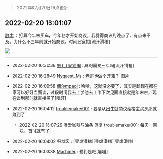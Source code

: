 > 2022年02月20日16点更新
<link rel="stylesheet" href="https://cdn.jsdelivr.net/gh/taotie6/sampleJSON@main/css/photo_show.css">
<meta name="referrer" content="no-referrer" />


 ## 2022-02-20 16:01:07 

 [㪚木](https://www.coolapk.com/feed/33694848?shareKey=NTBhYmZhM2YyZTBiNjIxMWY1NWM~) ：打算今年末买车，今年初才开始商议，我觉得商议的晚点了，有点来不及。为什么不三年前就开始商议，时间还宽裕[流汗滑稽] 

<div class="album">
<img class="img-item" src="http://image.coolapk.com/feed/2021/0719/22/1081091_af8aad1f_6549_5893@218x218.gif" />
</div>

 ------- 

- 2022-02-20 16:30:38 [酷T_T安猫编](uid=3220399) : 真的需要三年吗[流汗滑稽] 

- 2022-02-20 16:28:49 [Nyquest_Ma](uid=3137495) : 老哥也做个开箱？ [图片](http://image.coolapk.com/feed/2022/0220/16/3137495_5728_468_782@828x1792.jpg)

- 2022-02-20 16:09:58 [偶尔mpaol](uid=7140198) : 哈哈，这就没必要了，其实是趁现在都在家可以好好当面谈，过段时间我去上学他去工作下次见面直接就是年末啦，现在谈到那时就直接买了[呲牙] 

- 2022-02-20 16:04:12 [troublemaker001](uid=1558211) : 要是从出生就商议给楼主买房那就赚到了 

    - 2022-02-20 16:07:29 [唯爱咖啡与油条](uid=2799079) 回复 [troublemaker001](uid=1558211): 每天一百块，首付就有了 

- 2022-02-20 16:04:02 [归墟客](uid=3287587) : [受虐滑稽][受虐滑稽][受虐滑稽] 

- 2022-02-20 16:03:38 [Machiner](uid=3114536) : 预判是吧[喵喵] 

